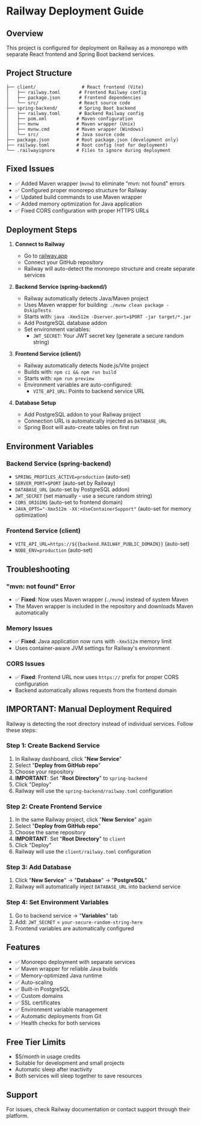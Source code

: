 # Railway Deployment Guide

## Overview
This project is configured for deployment on Railway as a monorepo with separate React frontend and Spring Boot backend services.

## Project Structure
```
├── client/                 # React frontend (Vite)
│   ├── railway.toml       # Frontend Railway config
│   ├── package.json       # Frontend dependencies
│   └── src/               # React source code
├── spring-backend/        # Spring Boot backend
│   ├── railway.toml       # Backend Railway config
│   ├── pom.xml           # Maven configuration
│   ├── mvnw              # Maven wrapper (Unix)
│   ├── mvnw.cmd          # Maven wrapper (Windows)
│   └── src/              # Java source code
├── package.json          # Root package.json (development only)
├── railway.toml          # Root config (not for deployment)
└── .railwayignore        # Files to ignore during deployment
```

## Fixed Issues
- ✅ Added Maven wrapper (`mvnw`) to eliminate "mvn: not found" errors
- ✅ Configured proper monorepo structure for Railway
- ✅ Updated build commands to use Maven wrapper
- ✅ Added memory optimization for Java application
- ✅ Fixed CORS configuration with proper HTTPS URLs

## Deployment Steps

1. **Connect to Railway**
   - Go to [railway.app](https://railway.app)
   - Connect your GitHub repository
   - Railway will auto-detect the monorepo structure and create separate services

2. **Backend Service (spring-backend/)**
   - Railway automatically detects Java/Maven project
   - Uses Maven wrapper for building: `./mvnw clean package -DskipTests`
   - Starts with: `java -Xmx512m -Dserver.port=$PORT -jar target/*.jar`
   - Add PostgreSQL database addon
   - Set environment variables:
     - `JWT_SECRET`: Your JWT secret key (generate a secure random string)

3. **Frontend Service (client/)**
   - Railway automatically detects Node.js/Vite project
   - Builds with: `npm ci && npm run build`
   - Starts with: `npm run preview`
   - Environment variables are auto-configured:
     - `VITE_API_URL`: Points to backend service URL

4. **Database Setup**
   - Add PostgreSQL addon to your Railway project
   - Connection URL is automatically injected as `DATABASE_URL`
   - Spring Boot will auto-create tables on first run

## Environment Variables

### Backend Service (spring-backend)
- `SPRING_PROFILES_ACTIVE=production` (auto-set)
- `SERVER_PORT=$PORT` (auto-set by Railway)
- `DATABASE_URL` (auto-set by PostgreSQL addon)
- `JWT_SECRET` (set manually - use a secure random string)
- `CORS_ORIGINS` (auto-set to frontend domain)
- `JAVA_OPTS="-Xmx512m -XX:+UseContainerSupport"` (auto-set for memory optimization)

### Frontend Service (client)
- `VITE_API_URL=https://${{backend.RAILWAY_PUBLIC_DOMAIN}}` (auto-set)
- `NODE_ENV=production` (auto-set)

## Troubleshooting

### "mvn: not found" Error
- ✅ **Fixed**: Now uses Maven wrapper (`./mvnw`) instead of system Maven
- The Maven wrapper is included in the repository and downloads Maven automatically

### Memory Issues
- ✅ **Fixed**: Java application now runs with `-Xmx512m` memory limit
- Uses container-aware JVM settings for Railway's environment

### CORS Issues
- ✅ **Fixed**: Frontend URL now uses `https://` prefix for proper CORS configuration
- Backend automatically allows requests from the frontend domain

## IMPORTANT: Manual Deployment Required

Railway is detecting the root directory instead of individual services. Follow these steps:

### Step 1: Create Backend Service
1. In Railway dashboard, click "**New Service**"
2. Select "**Deploy from GitHub repo**"
3. Choose your repository
4. **IMPORTANT**: Set "**Root Directory**" to `spring-backend`
5. Click "Deploy"
6. Railway will use the `spring-backend/railway.toml` configuration

### Step 2: Create Frontend Service
1. In the same Railway project, click "**New Service**" again
2. Select "**Deploy from GitHub repo**"
3. Choose the same repository
4. **IMPORTANT**: Set "**Root Directory**" to `client`
5. Click "Deploy"
6. Railway will use the `client/railway.toml` configuration

### Step 3: Add Database
1. Click "**New Service**" → "**Database**" → "**PostgreSQL**"
2. Railway will automatically inject `DATABASE_URL` into backend service

### Step 4: Set Environment Variables
1. Go to backend service → "**Variables**" tab
2. Add: `JWT_SECRET` = `your-secure-random-string-here`
3. Frontend variables are automatically configured

## Features
- ✅ Monorepo deployment with separate services
- ✅ Maven wrapper for reliable Java builds
- ✅ Memory-optimized Java runtime
- ✅ Auto-scaling
- ✅ Built-in PostgreSQL
- ✅ Custom domains
- ✅ SSL certificates
- ✅ Environment variable management
- ✅ Automatic deployments from Git
- ✅ Health checks for both services

## Free Tier Limits
- $5/month in usage credits
- Suitable for development and small projects
- Automatic sleep after inactivity
- Both services will sleep together to save resources

## Support
For issues, check Railway documentation or contact support through their platform.